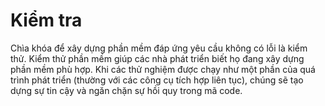 # Kiểm tra
Chìa khóa để xây dựng phần mềm đáp ứng yêu cầu không có lỗi là kiểm thử. Kiểm thử phần mềm giúp các nhà phát triển biết họ đang xây dựng phần mềm phù hợp. Khi các thử nghiệm được chạy như một phần của quá trình phát triển (thường với các công cụ tích hợp liên tục), chúng sẽ tạo dựng sự tin cậy và ngăn chặn sự hồi quy trong mã code.